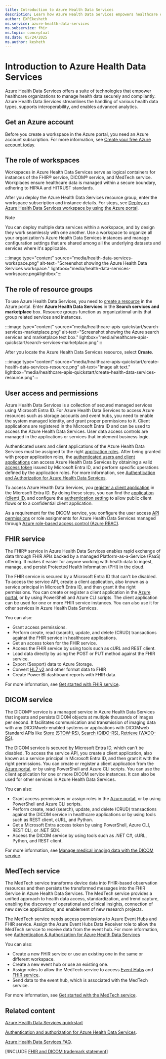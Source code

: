 ```yaml
---
title: Introduction to Azure Health Data Services
description: Learn how Azure Health Data Services empowers healthcare organizations to manage data securely, support interoperability, and enable analytics.
author: EXPEkesheth
ms.service: azure-health-data-services
ms.subservice: fhir
ms.topic: conceptual
ms.date: 05/24/2025
ms.author: kesheth
---
```


# Introduction to Azure Health Data Services

Azure Health Data Services offers a suite of technologies that empower healthcare organizations to manage health data securely and compliantly. Azure Health Data Services streamlines the handling of various health data types, supports interoperability, and enables advanced analytics.

## Get an Azure account

Before you create a workspace in the Azure portal, you need an Azure account subscription. For more information, see [Create your free Azure account today](https://azure.microsoft.com/pricing/purchase-options/azure-account?cid=msft_learn). 

## The role of workspaces

Workspaces in Azure Health Data Services serve as logical containers for instances of the FHIR&reg; service, DICOM&reg; service, and MedTech service. Workplaces ensure healthcare data is managed within a secure boundary, adhering to HIPAA and HITRUST standards.

After you deploy the Azure Health Data Services resource group, enter the workspace subscription and instance details. For steps, see [Deploy an Azure Health Data Services workspace by using the Azure portal](healthcare-apis-quickstart.md).

> [!NOTE] 
> You can deploy multiple data services within a workspace, and by design they work seamlessly with one another. Use a workspace to organize all your organization's Azure Health Data Services instances and manage configuration settings that are shared among all the underlying datasets and services where it's applicable. 

:::image type="content" source="media/health-data-services-workspace.png" alt-text="Screenshot showing the Azure Health Data Services workspace." lightbox="media/health-data-services-workspace.png#lightbox":::

## The role of resource groups 

To use Azure Health Data Services, you need to [create a resource](https://portal.azure.com/#create/hub) in the Azure portal. Enter **Azure Health Data Services** in the **Search services and marketplace** box. Resource groups function as organizational units that group related services and instances.

:::image type="content" source="media/healthcare-apis-quickstart/search-services-marketplace.png" alt-text="Screenshot showing the Azure search services and marketplace text box." lightbox="media/healthcare-apis-quickstart/search-services-marketplace.png":::

After you locate the Azure Health Data Services resource, select **Create**.

:::image type="content" source="media/healthcare-apis-quickstart/create-health-data-services-resource.png" alt-text="Image alt text." lightbox="media/healthcare-apis-quickstart/create-health-data-services-resource.png":::

## User access and permissions

Azure Health Data Services is a collection of secured managed services using Microsoft Entra ID. For Azure Health Data Services to access Azure resources such as storage accounts and event hubs, you need to enable the system managed identity, and grant proper permissions to it. Client applications are registered in the Microsoft Entra ID and can be used to access the Azure Health Data Services. User data access controls are managed in the applications or services that implement business logic.

Authenticated users and client applications of the Azure Health Data Services must be assigned to the right [application roles](./../healthcare-apis/authentication-authorization.md#application-roles). After being granted with proper application roles, the [authenticated users and client applications](./../healthcare-apis/authentication-authorization.md#authorization) can access Azure Health Data Services by obtaining a valid [access token](./../healthcare-apis/authentication-authorization.md#access-token) issued by Microsoft Entra ID, and perform specific operations defined by the application roles. For more information, see [Authentication and Authorization for Azure Health Data Services](authentication-authorization.md).

To access Azure Health Data Services, you [register a client application](register-application.md) in the Microsoft Entra ID. By doing these steps, you can find the [application (client) ID](./../healthcare-apis/register-application.md#application-id-client-id), and configure the [authentication setting](./../healthcare-apis/register-application.md#authentication-setting-confidential-vs-public) to allow public client flows or to a confidential client application.

As a requirement for the DICOM service, you configure the user access [API permissions](./../healthcare-apis/register-application.md#api-permissions) or role assignments for Azure Health Data Services managed through [Azure role-based access control (Azure RBAC)](configure-azure-rbac.md).  

## FHIR service

The FHIR&reg; service in Azure Health Data Services enables rapid exchange of data through FHIR APIs backed by a managed Platform-as-a-Service (PaaS) offering. It makes it easier for anyone working with health data to ingest, manage, and persist Protected Health Information (PHI) in the cloud.  

The FHIR service is secured by a Microsoft Entra ID that can't be disabled. To access the service API, create a client application, also known as a service principal in Microsoft Entra ID, and then grant it the right permissions. You can create or register a client application in the [Azure portal](register-application.md), or by using PowerShell and Azure CLI scripts. The client application can be used for one or more FHIR service instances. You can also use it for other services in Azure Health Data Services.

You can also:
- Grant access permissions.
- Perform create, read (search), update, and delete (CRUD) transactions against the FHIR service in healthcare applications.
- Get an access token for the FHIR service. 
- Access the FHIR service by using tools such as cURL and REST client.
- Load data directly by using the POST or PUT method against the FHIR service.
- Export ($export) data to Azure Storage.
- Convert [HL7 v2](./../healthcare-apis/fhir/convert-data-overview.md) and other format data to FHIR
- Create Power BI dashboard reports with FHIR data. 

For more information, see [Get started with FHIR service](./../healthcare-apis/fhir/get-started-with-fhir.md).

## DICOM service

The DICOM&reg; service is a managed service in Azure Health Data Services that ingests and persists DICOM objects at multiple thousands of images per second. It facilitates communication and transmission of imaging data with any DICOMweb-enabled systems or applications with DICOMweb Standard APIs like [Store (STOW-RS)](./../healthcare-apis/dicom/dicom-services-conformance-statement.md#store-stow-rs), [Search (QIDO-RS)](./../healthcare-apis/dicom/dicom-services-conformance-statement.md#search-qido-rs), [Retrieve (WADO-RS)](./../healthcare-apis/dicom/dicom-services-conformance-statement.md#retrieve-wado-rs). 

The DICOM service is secured by Microsoft Entra ID, which can't be disabled. To access the service API, you create a client application, also known as a service principal in Microsoft Entra ID, and then grant it with the right permissions. You can create or register a client application from the [Azure portal](register-application.md), or by using PowerShell and Azure CLI scripts. You can use the client application for one or more DICOM service instances. It can also be used for other services in Azure Health Data Services.

You can also:
- Grant access permissions or assign roles in the [Azure portal](./../healthcare-apis/configure-azure-rbac.md), or by using PowerShell and Azure CLI scripts.
- Perform create, read (search), update, and delete (CRUD) transactions against the DICOM service in healthcare applications or by using tools such as REST client, cURL, and Python.
- Get a Microsoft Entra access token by using PowerShell, Azure CLI, REST CLI, or .NET SDK.
- Access the DICOM service by using tools such as .NET C#, cURL, Python, and REST client.

For more information, see [Manage medical imaging data with the DICOM service](./../healthcare-apis/dicom/dicom-data-lake.md).

## MedTech service

The MedTech service transforms device data into FHIR-based observation resources and then persists the transformed messages into the FHIR Service in Azure Health Data Services. The MedTech service provides a unified approach to health data access, standardization, and trend capture, enabling the discovery of operational and clinical insights, connection of new device applications, and enablement of new research projects. 

The MedTech service needs access permissions to Azure Event Hubs and FHIR service. Assign the Azure Event Hubs Data Receiver role to allow the MedTech service to receive data from the event hub. For more information, see [Authentication & Authorization for Azure Health Data Services](./../healthcare-apis/authentication-authorization.md)

You can also:
- Create a new FHIR service or use an existing one in the same or different workspace.
- Create a new event hub or use an existing one. 
- Assign roles to allow the MedTech service to access [Event Hubs](./../healthcare-apis/iot/deploy-iot-connector-in-azure.md#granting-access-to-the-device-message-event-hub) and [FHIR service](./../healthcare-apis/iot/deploy-iot-connector-in-azure.md#granting-access-to-the-fhir-service).
- Send data to the event hub, which is associated with the MedTech service.

For more information, see [Get started with the MedTech service](./../healthcare-apis/iot/get-started.md).

## Related content

[Azure Health Data Services quickstart](healthcare-apis-quickstart.md)

[Authentication and authorization for Azure Health Data Services](authentication-authorization.md).

[Azure Health Data Services FAQ](healthcare-apis-faqs.md).

[!INCLUDE [FHIR and DICOM trademark statement](./includes/healthcare-apis-fhir-dicom-trademark.md)]
